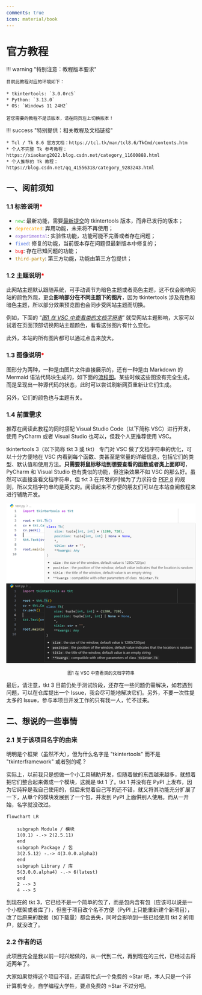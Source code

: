 ```yaml
---
comments: true
icon: material/book
---
```


# 官方教程

!!! warning "特别注意：教程版本要求"

    目前此教程对应的环境如下：

    * tkintertools: `3.0.0rc5`
    * Python: `3.13.0`
    * OS: `Windows 11 24H2`

    若您需要的教程不是该版本，请在网页左上切换版本！

!!! success "特别提供：相关教程及文档链接"

    * Tcl / Tk 8.6 官方文档：https://tcl.tk/man/tcl8.6/TkCmd/contents.htm
    * 个人不完整 Tk 参考教程：https://xiaokang2022.blog.csdn.net/category_11600888.html
    * 个人推荐的 Tk 教程：https://blog.csdn.net/qq_41556318/category_9283243.html

## 一、阅前须知

### 1.1 标签说明<font color="red">*</font>

* <code style='color: limegreen;'>new</code>: 最新功能，需要[最新提交](./chapter_01/1.md#三体验最新功能)的 tkintertools 版本，而非已发行的版本；
* <code style='color: orange;'>deprecated</code>: 弃用功能，未来将不再使用；
* <code style='color: mediumpurple;'>experimental</code>: 实验性功能，功能可能不完善或者存在问题；
* <code style='color: royalblue;'>fixed</code>: 修复的功能，当前版本存在问题但最新版本中修复的；
* <code style='color: red;'>bug</code>: 存在已知问题的功能；
* <code style='color: darkgoldenrod;'>third-party</code>: 第三方功能，功能由第三方包提供；

### 1.2 主题说明<font color="red">*</font>

此网站主题默认跟随系统，可手动调节为暗色主题或者亮色主题，这不仅会影响网站的颜色外观，更会**影响部分在不同主题下的图片**，因为 tkintertools 涉及亮色和暗色主题，所以部分效果预览图也会同步受网站主题而切换。

例如，下面的 “[*图1 在 VSC 中查看类的文档字符串*](#14-前置需求)” 就受网站主题影响，大家可以试着在页面顶部切换网站主题颜色，看看这张图片有什么变化。

此外，本站的所有图片都可以通过点击来放大。

### 1.3 图像说明<font color="red">*</font>

图形分为两种，一种是由图片文件直接展示的，还有一种是由 Markdown 的 Mermaid 语法代码块生成的，如下面的[流程图](#21-关于该项目名字的由来)。某些时候这些图没有完全生成，而是呈现出一种源代码的状态，此时可以尝试刷新网页重新让它们生成。

另外，它们的颜色也与主题有关。

### 1.4 前置需求

推荐在阅读此教程的同时搭配 Visual Studio Code（以下简称 VSC）进行开发，使用 PyCharm 或者 Visual Studio 也可以，但我个人更推荐使用 VSC。

tkintertools 3（以下简称 tkt 3 或 tkt） 专门对 VSC 做了文档字符串的优化，可以十分方便地在 VSC 内看到每个函数、类甚至是常量的详细信息，包括它们的类型、默认值和使用方法。**只需要将鼠标移动到想要查看的函数或者类上面即可**，PyCharm 和 Visual Studio 也有类似的功能，但渲染效果不如 VSC 的那么好。虽然可以直接查看文档字符串，但 tkt 3 在开发的时候为了力求符合 [PEP 8](https://peps.python.org/pep-0008/) 的规则，所以文档字符串均是英文的。阅读起来不方便的朋友们可以在本站查阅教程来进行辅助开发。

![light](images/0-1.light.png#only-light)
![dark](images/0-1.dark.png#only-dark)

<p align="center"><small>图1 在 VSC 中查看类的文档字符串</small></p>

最后，请注意，tkt 3 目前仍处于测试阶段，还存在一些问题仍需解决，如若遇到问题，可以在仓库提出一个 Issue，我会尽可能地解决它们。另外，不要一次性提太多的 Issue，参与本项目开发工作的只有我一人，忙不过来。

## 二、想说的一些事情

### 2.1 关于该项目名字的由来

明明是个框架（虽然不大），但为什么名字是 "tkintertools" 而不是 "tkinterframework" 或者别的呢？

实际上，以前我只是想做一个小工具辅助开发，但随着做的东西越来越多，就想着把它们整合起来做成一个模块，这就是 tkt 1 了。tkt 1 并没有在 PyPI 上发布，因为它纯粹是我自己使用的，但后来觉着自己写的还不错，就又将其功能充分扩展了一下，从单个的模块发展到了一个包，并发到 PyPI 上面供别人使用。而从一开始，名字就没改过。

```mermaid
flowchart LR

    subgraph Module / 模块
    1(0.1) -.-> 2(2.5.11)
    end
    subgraph Package / 包
    3(2.5.12) -.-> 4(3.0.0.alpha3)
    end
    subgraph Library / 库
    5(3.0.0.alpha4) -.-> 6(latest)
    end
    2 --> 3
    4 --> 5
```

到现在的 tkt 3，它已经不是一个简单的包了，而是包内含有包（应该可以说是一个小框架或者库了），但鉴于项目改个名不方便（PyPI 上只能重新建个新项目），改了后原来的数据（如下载量）都会丢失，同时会影响到一些已经使用 tkt 2 的用户，就没改了。

### 2.2 作者的话

此项目完全是我以前一时兴起做的，从一代到二代，再到现在的三代，已经过去将近两年了。

大家如果觉得这个项目不错，还请帮忙点一个免费的 ⭐Star 吧，本人只是一个非计算机专业，自学编程大学牲，要点免费的 ⭐Star 不过分吧。
